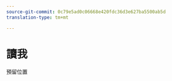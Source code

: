 ```yaml
---
source-git-commit: 0c79e5ad0c06668e420fdc36d3e627ba5500ab5d
translation-type: tm+mt

---
```

# 讀我

預留位置
